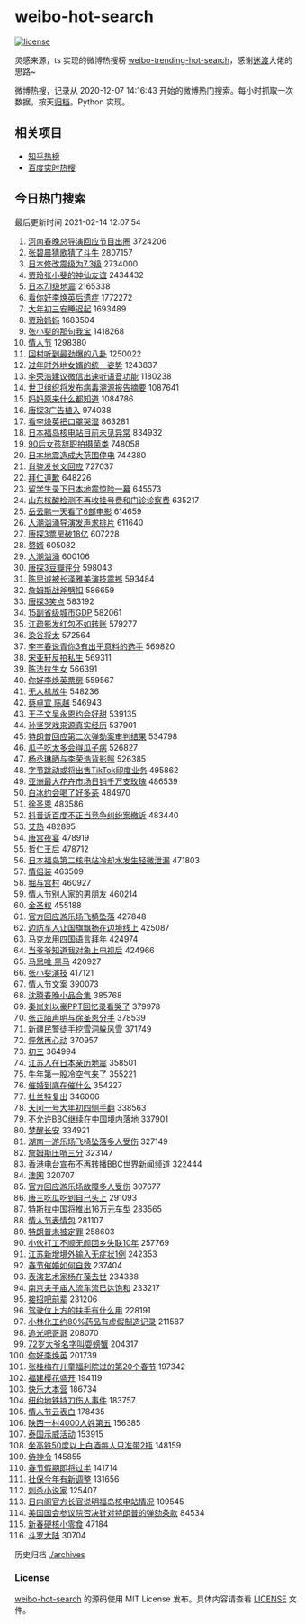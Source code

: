 # weibo-hot-search

[![license](https://img.shields.io/github/license/Arrackisarookie/weibo-hot-search)](https://github.com/Arrackisarookie/weibo-hot-search/blob/master/LICENSE)

灵感来源，ts 实现的微博热搜榜 [weibo-trending-hot-search](https://github.com/justjavac/weibo-trending-hot-search)，感谢[迷渡](https://github.com/justjavac)大佬的思路~

微博热搜，记录从 2020-12-07 14:16:43 开始的微博热门搜索。每小时抓取一次数据，按天[归档](./archives)。Python 实现。

## 相关项目
+ [知乎热榜](https://github.com/Arrackisarookie/zhihu-top-search)
+ [百度实时热搜](https://github.com/Arrackisarookie/baidu-hot-search)

## 今日热门搜索

<!-- Rank Begin -->

最后更新时间 2021-02-14 12:07:54

1. [河南春晚总导演回应节目出圈](https://s.weibo.com/weibo?q=%23%E6%B2%B3%E5%8D%97%E6%98%A5%E6%99%9A%E6%80%BB%E5%AF%BC%E6%BC%94%E5%9B%9E%E5%BA%94%E8%8A%82%E7%9B%AE%E5%87%BA%E5%9C%88%23&Refer=top) 3724206
1. [张碧晨猜歌猜了斗牛](https://s.weibo.com/weibo?q=%23%E5%BC%A0%E7%A2%A7%E6%99%A8%E7%8C%9C%E6%AD%8C%E7%8C%9C%E4%BA%86%E6%96%97%E7%89%9B%23&Refer=top) 2807157
1. [日本修改震级为7.3级](https://s.weibo.com/weibo?q=%23%E6%97%A5%E6%9C%AC%E4%BF%AE%E6%94%B9%E9%9C%87%E7%BA%A7%E4%B8%BA7.3%E7%BA%A7%23&Refer=top) 2734000
1. [贾玲张小斐的神仙友谊](https://s.weibo.com/weibo?q=%E8%B4%BE%E7%8E%B2%E5%BC%A0%E5%B0%8F%E6%96%90%E7%9A%84%E7%A5%9E%E4%BB%99%E5%8F%8B%E8%B0%8A&Refer=top) 2434432
1. [日本7.1级地震](https://s.weibo.com/weibo?q=%23%E6%97%A5%E6%9C%AC7.1%E7%BA%A7%E5%9C%B0%E9%9C%87%23&Refer=top) 2165338
1. [看你好李焕英后遗症](https://s.weibo.com/weibo?q=%E7%9C%8B%E4%BD%A0%E5%A5%BD%E6%9D%8E%E7%84%95%E8%8B%B1%E5%90%8E%E9%81%97%E7%97%87&Refer=top) 1772272
1. [大年初三安睡迟起](https://s.weibo.com/weibo?q=%23%E5%A4%A7%E5%B9%B4%E5%88%9D%E4%B8%89%E5%AE%89%E7%9D%A1%E8%BF%9F%E8%B5%B7%23&Refer=top) 1693489
1. [贾玲妈妈](https://s.weibo.com/weibo?q=%E8%B4%BE%E7%8E%B2%E5%A6%88%E5%A6%88&Refer=top) 1683504
1. [张小斐的那句我宝](https://s.weibo.com/weibo?q=%23%E5%BC%A0%E5%B0%8F%E6%96%90%E7%9A%84%E9%82%A3%E5%8F%A5%E6%88%91%E5%AE%9D%23&Refer=top) 1418268
1. [情人节](https://s.weibo.com/weibo?q=%E6%83%85%E4%BA%BA%E8%8A%82&Refer=top) 1298380
1. [回村听到最劲爆的八卦](https://s.weibo.com/weibo?q=%23%E5%9B%9E%E6%9D%91%E5%90%AC%E5%88%B0%E6%9C%80%E5%8A%B2%E7%88%86%E7%9A%84%E5%85%AB%E5%8D%A6%23&Refer=top) 1250022
1. [过年时外地女婿的统一姿势](https://s.weibo.com/weibo?q=%23%E8%BF%87%E5%B9%B4%E6%97%B6%E5%A4%96%E5%9C%B0%E5%A5%B3%E5%A9%BF%E7%9A%84%E7%BB%9F%E4%B8%80%E5%A7%BF%E5%8A%BF%23&Refer=top) 1243837
1. [李荣浩建议微信出速听语音功能](https://s.weibo.com/weibo?q=%23%E6%9D%8E%E8%8D%A3%E6%B5%A9%E5%BB%BA%E8%AE%AE%E5%BE%AE%E4%BF%A1%E5%87%BA%E9%80%9F%E5%90%AC%E8%AF%AD%E9%9F%B3%E5%8A%9F%E8%83%BD%23&Refer=top) 1180238
1. [世卫组织将发布病毒溯源报告摘要](https://s.weibo.com/weibo?q=%E4%B8%96%E5%8D%AB%E7%BB%84%E7%BB%87%E5%B0%86%E5%8F%91%E5%B8%83%E7%97%85%E6%AF%92%E6%BA%AF%E6%BA%90%E6%8A%A5%E5%91%8A%E6%91%98%E8%A6%81&Refer=top) 1087641
1. [妈妈原来什么都知道](https://s.weibo.com/weibo?q=%E5%A6%88%E5%A6%88%E5%8E%9F%E6%9D%A5%E4%BB%80%E4%B9%88%E9%83%BD%E7%9F%A5%E9%81%93&Refer=top) 1084786
1. [唐探3广告植入](https://s.weibo.com/weibo?q=%23%E5%94%90%E6%8E%A23%E5%B9%BF%E5%91%8A%E6%A4%8D%E5%85%A5%23&Refer=top) 974038
1. [看李焕英把口罩哭湿](https://s.weibo.com/weibo?q=%23%E7%9C%8B%E6%9D%8E%E7%84%95%E8%8B%B1%E6%8A%8A%E5%8F%A3%E7%BD%A9%E5%93%AD%E6%B9%BF%23&Refer=top) 863281
1. [日本福岛核电站目前未见异常](https://s.weibo.com/weibo?q=%23%E6%97%A5%E6%9C%AC%E7%A6%8F%E5%B2%9B%E6%A0%B8%E7%94%B5%E7%AB%99%E7%9B%AE%E5%89%8D%E6%9C%AA%E8%A7%81%E5%BC%82%E5%B8%B8%23&Refer=top) 834932
1. [90后女孩辞职拍摄菌类](https://s.weibo.com/weibo?q=%2390%E5%90%8E%E5%A5%B3%E5%AD%A9%E8%BE%9E%E8%81%8C%E6%8B%8D%E6%91%84%E8%8F%8C%E7%B1%BB%23&Refer=top) 748058
1. [日本地震造成大范围停电](https://s.weibo.com/weibo?q=%E6%97%A5%E6%9C%AC%E5%9C%B0%E9%9C%87%E9%80%A0%E6%88%90%E5%A4%A7%E8%8C%83%E5%9B%B4%E5%81%9C%E7%94%B5&Refer=top) 744380
1. [肖骁发长文回应](https://s.weibo.com/weibo?q=%23%E8%82%96%E9%AA%81%E5%8F%91%E9%95%BF%E6%96%87%E5%9B%9E%E5%BA%94%23&Refer=top) 727037
1. [拜仁道歉](https://s.weibo.com/weibo?q=%E6%8B%9C%E4%BB%81%E9%81%93%E6%AD%89&Refer=top) 648226
1. [留学生录下日本地震惊险一幕](https://s.weibo.com/weibo?q=%23%E7%95%99%E5%AD%A6%E7%94%9F%E5%BD%95%E4%B8%8B%E6%97%A5%E6%9C%AC%E5%9C%B0%E9%9C%87%E6%83%8A%E9%99%A9%E4%B8%80%E5%B9%95%23&Refer=top) 645573
1. [山东核酸检测不再收挂号费和门诊诊察费](https://s.weibo.com/weibo?q=%E5%B1%B1%E4%B8%9C%E6%A0%B8%E9%85%B8%E6%A3%80%E6%B5%8B%E4%B8%8D%E5%86%8D%E6%94%B6%E6%8C%82%E5%8F%B7%E8%B4%B9%E5%92%8C%E9%97%A8%E8%AF%8A%E8%AF%8A%E5%AF%9F%E8%B4%B9&Refer=top) 635217
1. [岳云鹏一天看了6部电影](https://s.weibo.com/weibo?q=%23%E5%B2%B3%E4%BA%91%E9%B9%8F%E4%B8%80%E5%A4%A9%E7%9C%8B%E4%BA%866%E9%83%A8%E7%94%B5%E5%BD%B1%23&Refer=top) 614659
1. [人潮汹涌导演发声求排片](https://s.weibo.com/weibo?q=%23%E4%BA%BA%E6%BD%AE%E6%B1%B9%E6%B6%8C%E5%AF%BC%E6%BC%94%E5%8F%91%E5%A3%B0%E6%B1%82%E6%8E%92%E7%89%87%23&Refer=top) 611640
1. [唐探3票房破18亿](https://s.weibo.com/weibo?q=%23%E5%94%90%E6%8E%A23%E7%A5%A8%E6%88%BF%E7%A0%B418%E4%BA%BF%23&Refer=top) 607228
1. [赘婿](https://s.weibo.com/weibo?q=%E8%B5%98%E5%A9%BF&Refer=top) 605082
1. [人潮汹涌](https://s.weibo.com/weibo?q=%E4%BA%BA%E6%BD%AE%E6%B1%B9%E6%B6%8C&Refer=top) 600106
1. [唐探3豆瓣评分](https://s.weibo.com/weibo?q=%23%E5%94%90%E6%8E%A23%E8%B1%86%E7%93%A3%E8%AF%84%E5%88%86%23&Refer=top) 598043
1. [陈思诚被长泽雅美演技震撼](https://s.weibo.com/weibo?q=%23%E9%99%88%E6%80%9D%E8%AF%9A%E8%A2%AB%E9%95%BF%E6%B3%BD%E9%9B%85%E7%BE%8E%E6%BC%94%E6%8A%80%E9%9C%87%E6%92%BC%23&Refer=top) 593484
1. [詹姆斯战斧劈扣](https://s.weibo.com/weibo?q=%23%E8%A9%B9%E5%A7%86%E6%96%AF%E6%88%98%E6%96%A7%E5%8A%88%E6%89%A3%23&Refer=top) 586659
1. [唐探3笑点](https://s.weibo.com/weibo?q=%E5%94%90%E6%8E%A23%E7%AC%91%E7%82%B9&Refer=top) 583192
1. [15副省级城市GDP](https://s.weibo.com/weibo?q=%2315%E5%89%AF%E7%9C%81%E7%BA%A7%E5%9F%8E%E5%B8%82GDP%23&Refer=top) 582061
1. [江疏影发红包不如转账](https://s.weibo.com/weibo?q=%23%E6%B1%9F%E7%96%8F%E5%BD%B1%E5%8F%91%E7%BA%A2%E5%8C%85%E4%B8%8D%E5%A6%82%E8%BD%AC%E8%B4%A6%23&Refer=top) 579277
1. [染谷将太](https://s.weibo.com/weibo?q=%E6%9F%93%E8%B0%B7%E5%B0%86%E5%A4%AA&Refer=top) 572564
1. [李宇春说青你3有出乎意料的选手](https://s.weibo.com/weibo?q=%23%E6%9D%8E%E5%AE%87%E6%98%A5%E8%AF%B4%E9%9D%92%E4%BD%A03%E6%9C%89%E5%87%BA%E4%B9%8E%E6%84%8F%E6%96%99%E7%9A%84%E9%80%89%E6%89%8B%23&Refer=top) 569820
1. [宋亚轩反拍私生](https://s.weibo.com/weibo?q=%23%E5%AE%8B%E4%BA%9A%E8%BD%A9%E5%8F%8D%E6%8B%8D%E7%A7%81%E7%94%9F%23&Refer=top) 569311
1. [陈法拉生女](https://s.weibo.com/weibo?q=%23%E9%99%88%E6%B3%95%E6%8B%89%E7%94%9F%E5%A5%B3%23&Refer=top) 566391
1. [你好李焕英票房](https://s.weibo.com/weibo?q=%23%E4%BD%A0%E5%A5%BD%E6%9D%8E%E7%84%95%E8%8B%B1%E7%A5%A8%E6%88%BF%23&Refer=top) 559567
1. [无人机放牛](https://s.weibo.com/weibo?q=%E6%97%A0%E4%BA%BA%E6%9C%BA%E6%94%BE%E7%89%9B&Refer=top) 548236
1. [蔡卓宜 陈越](https://s.weibo.com/weibo?q=%E8%94%A1%E5%8D%93%E5%AE%9C%20%E9%99%88%E8%B6%8A&Refer=top) 546943
1. [王子文吴永恩约会好甜](https://s.weibo.com/weibo?q=%23%E7%8E%8B%E5%AD%90%E6%96%87%E5%90%B4%E6%B0%B8%E6%81%A9%E7%BA%A6%E4%BC%9A%E5%A5%BD%E7%94%9C%23&Refer=top) 539135
1. [孙坚哭戏来源真实经历](https://s.weibo.com/weibo?q=%23%E5%AD%99%E5%9D%9A%E5%93%AD%E6%88%8F%E6%9D%A5%E6%BA%90%E7%9C%9F%E5%AE%9E%E7%BB%8F%E5%8E%86%23&Refer=top) 537901
1. [特朗普回应第二次弹劾案审判结果](https://s.weibo.com/weibo?q=%E7%89%B9%E6%9C%97%E6%99%AE%E5%9B%9E%E5%BA%94%E7%AC%AC%E4%BA%8C%E6%AC%A1%E5%BC%B9%E5%8A%BE%E6%A1%88%E5%AE%A1%E5%88%A4%E7%BB%93%E6%9E%9C&Refer=top) 534798
1. [瓜子吃太多会得瓜子病](https://s.weibo.com/weibo?q=%23%E7%93%9C%E5%AD%90%E5%90%83%E5%A4%AA%E5%A4%9A%E4%BC%9A%E5%BE%97%E7%93%9C%E5%AD%90%E7%97%85%23&Refer=top) 526827
1. [杨丞琳晒与李荣浩背影照](https://s.weibo.com/weibo?q=%23%E6%9D%A8%E4%B8%9E%E7%90%B3%E6%99%92%E4%B8%8E%E6%9D%8E%E8%8D%A3%E6%B5%A9%E8%83%8C%E5%BD%B1%E7%85%A7%23&Refer=top) 526385
1. [字节跳动或将出售TikTok印度业务](https://s.weibo.com/weibo?q=%E5%AD%97%E8%8A%82%E8%B7%B3%E5%8A%A8%E6%88%96%E5%B0%86%E5%87%BA%E5%94%AETikTok%E5%8D%B0%E5%BA%A6%E4%B8%9A%E5%8A%A1&Refer=top) 495862
1. [亚洲最大花卉市场日销千万支玫瑰](https://s.weibo.com/weibo?q=%E4%BA%9A%E6%B4%B2%E6%9C%80%E5%A4%A7%E8%8A%B1%E5%8D%89%E5%B8%82%E5%9C%BA%E6%97%A5%E9%94%80%E5%8D%83%E4%B8%87%E6%94%AF%E7%8E%AB%E7%91%B0&Refer=top) 486539
1. [白冰约会喝了好多茶](https://s.weibo.com/weibo?q=%23%E7%99%BD%E5%86%B0%E7%BA%A6%E4%BC%9A%E5%96%9D%E4%BA%86%E5%A5%BD%E5%A4%9A%E8%8C%B6%23&Refer=top) 484970
1. [徐圣恩](https://s.weibo.com/weibo?q=%E5%BE%90%E5%9C%A3%E6%81%A9&Refer=top) 483586
1. [抖音诉百度不正当竞争纠纷案撤诉](https://s.weibo.com/weibo?q=%E6%8A%96%E9%9F%B3%E8%AF%89%E7%99%BE%E5%BA%A6%E4%B8%8D%E6%AD%A3%E5%BD%93%E7%AB%9E%E4%BA%89%E7%BA%A0%E7%BA%B7%E6%A1%88%E6%92%A4%E8%AF%89&Refer=top) 483440
1. [艾热](https://s.weibo.com/weibo?q=%E8%89%BE%E7%83%AD&Refer=top) 482895
1. [唐宫夜宴](https://s.weibo.com/weibo?q=%E5%94%90%E5%AE%AB%E5%A4%9C%E5%AE%B4&Refer=top) 478919
1. [哲仁王后](https://s.weibo.com/weibo?q=%E5%93%B2%E4%BB%81%E7%8E%8B%E5%90%8E&Refer=top) 478712
1. [日本福岛第二核电站冷却水发生轻微泄漏](https://s.weibo.com/weibo?q=%23%E6%97%A5%E6%9C%AC%E7%A6%8F%E5%B2%9B%E7%AC%AC%E4%BA%8C%E6%A0%B8%E7%94%B5%E7%AB%99%E5%86%B7%E5%8D%B4%E6%B0%B4%E5%8F%91%E7%94%9F%E8%BD%BB%E5%BE%AE%E6%B3%84%E6%BC%8F%23&Refer=top) 471803
1. [情侣装](https://s.weibo.com/weibo?q=%23%E6%83%85%E4%BE%A3%E8%A3%85%23&Refer=top) 463509
1. [堀与宫村](https://s.weibo.com/weibo?q=%E5%A0%80%E4%B8%8E%E5%AE%AB%E6%9D%91&Refer=top) 460927
1. [情人节别人家的男朋友](https://s.weibo.com/weibo?q=%23%E6%83%85%E4%BA%BA%E8%8A%82%E5%88%AB%E4%BA%BA%E5%AE%B6%E7%9A%84%E7%94%B7%E6%9C%8B%E5%8F%8B%23&Refer=top) 460214
1. [金圣权](https://s.weibo.com/weibo?q=%E9%87%91%E5%9C%A3%E6%9D%83&Refer=top) 455188
1. [官方回应游乐场飞椅坠落](https://s.weibo.com/weibo?q=%E5%AE%98%E6%96%B9%E5%9B%9E%E5%BA%94%E6%B8%B8%E4%B9%90%E5%9C%BA%E9%A3%9E%E6%A4%85%E5%9D%A0%E8%90%BD&Refer=top) 427848
1. [边防军人让国旗飘扬在边境线上](https://s.weibo.com/weibo?q=%E8%BE%B9%E9%98%B2%E5%86%9B%E4%BA%BA%E8%AE%A9%E5%9B%BD%E6%97%97%E9%A3%98%E6%89%AC%E5%9C%A8%E8%BE%B9%E5%A2%83%E7%BA%BF%E4%B8%8A&Refer=top) 425087
1. [马克龙用四国语言拜年](https://s.weibo.com/weibo?q=%23%E9%A9%AC%E5%85%8B%E9%BE%99%E7%94%A8%E5%9B%9B%E5%9B%BD%E8%AF%AD%E8%A8%80%E6%8B%9C%E5%B9%B4%23&Refer=top) 424974
1. [当爷爷知道我对象上电视后](https://s.weibo.com/weibo?q=%23%E5%BD%93%E7%88%B7%E7%88%B7%E7%9F%A5%E9%81%93%E6%88%91%E5%AF%B9%E8%B1%A1%E4%B8%8A%E7%94%B5%E8%A7%86%E5%90%8E%23&Refer=top) 424966
1. [马思唯 黑马](https://s.weibo.com/weibo?q=%E9%A9%AC%E6%80%9D%E5%94%AF%20%E9%BB%91%E9%A9%AC&Refer=top) 420927
1. [张小斐演技](https://s.weibo.com/weibo?q=%E5%BC%A0%E5%B0%8F%E6%96%90%E6%BC%94%E6%8A%80&Refer=top) 417121
1. [情人节文案](https://s.weibo.com/weibo?q=%E6%83%85%E4%BA%BA%E8%8A%82%E6%96%87%E6%A1%88&Refer=top) 390073
1. [沈腾春晚小品合集](https://s.weibo.com/weibo?q=%E6%B2%88%E8%85%BE%E6%98%A5%E6%99%9A%E5%B0%8F%E5%93%81%E5%90%88%E9%9B%86&Refer=top) 385768
1. [秦岚刘以豪PPT回忆录看哭了](https://s.weibo.com/weibo?q=%23%E7%A7%A6%E5%B2%9A%E5%88%98%E4%BB%A5%E8%B1%AAPPT%E5%9B%9E%E5%BF%86%E5%BD%95%E7%9C%8B%E5%93%AD%E4%BA%86%23&Refer=top) 379978
1. [张芷陌声明与徐圣恩分手](https://s.weibo.com/weibo?q=%E5%BC%A0%E8%8A%B7%E9%99%8C%E5%A3%B0%E6%98%8E%E4%B8%8E%E5%BE%90%E5%9C%A3%E6%81%A9%E5%88%86%E6%89%8B&Refer=top) 378539
1. [新疆民警徒手挖雪洞躲风雪](https://s.weibo.com/weibo?q=%23%E6%96%B0%E7%96%86%E6%B0%91%E8%AD%A6%E5%BE%92%E6%89%8B%E6%8C%96%E9%9B%AA%E6%B4%9E%E8%BA%B2%E9%A3%8E%E9%9B%AA%23&Refer=top) 371749
1. [怦然再心动](https://s.weibo.com/weibo?q=%E6%80%A6%E7%84%B6%E5%86%8D%E5%BF%83%E5%8A%A8&Refer=top) 370957
1. [初三](https://s.weibo.com/weibo?q=%E5%88%9D%E4%B8%89&Refer=top) 364994
1. [江苏人在日本亲历地震](https://s.weibo.com/weibo?q=%23%E6%B1%9F%E8%8B%8F%E4%BA%BA%E5%9C%A8%E6%97%A5%E6%9C%AC%E4%BA%B2%E5%8E%86%E5%9C%B0%E9%9C%87%23&Refer=top) 358501
1. [牛年第一股冷空气来了](https://s.weibo.com/weibo?q=%E7%89%9B%E5%B9%B4%E7%AC%AC%E4%B8%80%E8%82%A1%E5%86%B7%E7%A9%BA%E6%B0%94%E6%9D%A5%E4%BA%86&Refer=top) 355221
1. [催婚到底在催什么](https://s.weibo.com/weibo?q=%23%E5%82%AC%E5%A9%9A%E5%88%B0%E5%BA%95%E5%9C%A8%E5%82%AC%E4%BB%80%E4%B9%88%23&Refer=top) 354227
1. [杜兰特复出](https://s.weibo.com/weibo?q=%23%E6%9D%9C%E5%85%B0%E7%89%B9%E5%A4%8D%E5%87%BA%23&Refer=top) 346006
1. [天问一号大年初四侧手翻](https://s.weibo.com/weibo?q=%23%E5%A4%A9%E9%97%AE%E4%B8%80%E5%8F%B7%E5%A4%A7%E5%B9%B4%E5%88%9D%E5%9B%9B%E4%BE%A7%E6%89%8B%E7%BF%BB%23&Refer=top) 338563
1. [不允许BBC继续在中国境内落地](https://s.weibo.com/weibo?q=%23%E4%B8%8D%E5%85%81%E8%AE%B8BBC%E7%BB%A7%E7%BB%AD%E5%9C%A8%E4%B8%AD%E5%9B%BD%E5%A2%83%E5%86%85%E8%90%BD%E5%9C%B0%23&Refer=top) 337901
1. [梦醒长安](https://s.weibo.com/weibo?q=%E6%A2%A6%E9%86%92%E9%95%BF%E5%AE%89&Refer=top) 334921
1. [湖南一游乐场飞椅坠落多人受伤](https://s.weibo.com/weibo?q=%E6%B9%96%E5%8D%97%E4%B8%80%E6%B8%B8%E4%B9%90%E5%9C%BA%E9%A3%9E%E6%A4%85%E5%9D%A0%E8%90%BD%E5%A4%9A%E4%BA%BA%E5%8F%97%E4%BC%A4&Refer=top) 327149
1. [詹姆斯压哨三分](https://s.weibo.com/weibo?q=%E8%A9%B9%E5%A7%86%E6%96%AF%E5%8E%8B%E5%93%A8%E4%B8%89%E5%88%86&Refer=top) 323147
1. [香港电台宣布不再转播BBC世界新闻频道](https://s.weibo.com/weibo?q=%23%E9%A6%99%E6%B8%AF%E7%94%B5%E5%8F%B0%E5%AE%A3%E5%B8%83%E4%B8%8D%E5%86%8D%E8%BD%AC%E6%92%ADBBC%E4%B8%96%E7%95%8C%E6%96%B0%E9%97%BB%E9%A2%91%E9%81%93%23&Refer=top) 322444
1. [澳网](https://s.weibo.com/weibo?q=%E6%BE%B3%E7%BD%91&Refer=top) 320707
1. [官方回应游乐场故障多人受伤](https://s.weibo.com/weibo?q=%23%E5%AE%98%E6%96%B9%E5%9B%9E%E5%BA%94%E6%B8%B8%E4%B9%90%E5%9C%BA%E6%95%85%E9%9A%9C%E5%A4%9A%E4%BA%BA%E5%8F%97%E4%BC%A4%23&Refer=top) 307677
1. [唐三吃瓜吃到自己头上](https://s.weibo.com/weibo?q=%23%E5%94%90%E4%B8%89%E5%90%83%E7%93%9C%E5%90%83%E5%88%B0%E8%87%AA%E5%B7%B1%E5%A4%B4%E4%B8%8A%23&Refer=top) 291093
1. [特斯拉中国将推出16万元车型](https://s.weibo.com/weibo?q=%E7%89%B9%E6%96%AF%E6%8B%89%E4%B8%AD%E5%9B%BD%E5%B0%86%E6%8E%A8%E5%87%BA16%E4%B8%87%E5%85%83%E8%BD%A6%E5%9E%8B&Refer=top) 283565
1. [情人节表情包](https://s.weibo.com/weibo?q=%E6%83%85%E4%BA%BA%E8%8A%82%E8%A1%A8%E6%83%85%E5%8C%85&Refer=top) 281107
1. [特朗普未被定罪](https://s.weibo.com/weibo?q=%E7%89%B9%E6%9C%97%E6%99%AE%E6%9C%AA%E8%A2%AB%E5%AE%9A%E7%BD%AA&Refer=top) 258603
1. [小伙打工不顺无颜回乡失联10年](https://s.weibo.com/weibo?q=%E5%B0%8F%E4%BC%99%E6%89%93%E5%B7%A5%E4%B8%8D%E9%A1%BA%E6%97%A0%E9%A2%9C%E5%9B%9E%E4%B9%A1%E5%A4%B1%E8%81%9410%E5%B9%B4&Refer=top) 257769
1. [江苏新增境外输入无症状1例](https://s.weibo.com/weibo?q=%E6%B1%9F%E8%8B%8F%E6%96%B0%E5%A2%9E%E5%A2%83%E5%A4%96%E8%BE%93%E5%85%A5%E6%97%A0%E7%97%87%E7%8A%B61%E4%BE%8B&Refer=top) 242353
1. [春节催婚如何自救](https://s.weibo.com/weibo?q=%23%E6%98%A5%E8%8A%82%E5%82%AC%E5%A9%9A%E5%A6%82%E4%BD%95%E8%87%AA%E6%95%91%23&Refer=top) 237404
1. [表演艺术家杨在葆去世](https://s.weibo.com/weibo?q=%E8%A1%A8%E6%BC%94%E8%89%BA%E6%9C%AF%E5%AE%B6%E6%9D%A8%E5%9C%A8%E8%91%86%E5%8E%BB%E4%B8%96&Refer=top) 234338
1. [南京夫子庙人流车流已达饱和](https://s.weibo.com/weibo?q=%23%E5%8D%97%E4%BA%AC%E5%A4%AB%E5%AD%90%E5%BA%99%E4%BA%BA%E6%B5%81%E8%BD%A6%E6%B5%81%E5%B7%B2%E8%BE%BE%E9%A5%B1%E5%92%8C%23&Refer=top) 233217
1. [接招吧前辈](https://s.weibo.com/weibo?q=%23%E6%8E%A5%E6%8B%9B%E5%90%A7%E5%89%8D%E8%BE%88%23&Refer=top) 231206
1. [驾驶位上方的扶手有什么用](https://s.weibo.com/weibo?q=%E9%A9%BE%E9%A9%B6%E4%BD%8D%E4%B8%8A%E6%96%B9%E7%9A%84%E6%89%B6%E6%89%8B%E6%9C%89%E4%BB%80%E4%B9%88%E7%94%A8&Refer=top) 228191
1. [小林化工约80%药品有虚假制造记录](https://s.weibo.com/weibo?q=%E5%B0%8F%E6%9E%97%E5%8C%96%E5%B7%A5%E7%BA%A680%25%E8%8D%AF%E5%93%81%E6%9C%89%E8%99%9A%E5%81%87%E5%88%B6%E9%80%A0%E8%AE%B0%E5%BD%95&Refer=top) 211587
1. [追光吧哥哥](https://s.weibo.com/weibo?q=%23%E8%BF%BD%E5%85%89%E5%90%A7%E5%93%A5%E5%93%A5%23&Refer=top) 208070
1. [72岁大爷名字叫耍螃蟹](https://s.weibo.com/weibo?q=%2372%E5%B2%81%E5%A4%A7%E7%88%B7%E5%90%8D%E5%AD%97%E5%8F%AB%E8%80%8D%E8%9E%83%E8%9F%B9%23&Refer=top) 204317
1. [你好李焕英](https://s.weibo.com/weibo?q=%E4%BD%A0%E5%A5%BD%E6%9D%8E%E7%84%95%E8%8B%B1&Refer=top) 201739
1. [张桂梅在儿童福利院过的第20个春节](https://s.weibo.com/weibo?q=%23%E5%BC%A0%E6%A1%82%E6%A2%85%E5%9C%A8%E5%84%BF%E7%AB%A5%E7%A6%8F%E5%88%A9%E9%99%A2%E8%BF%87%E7%9A%84%E7%AC%AC20%E4%B8%AA%E6%98%A5%E8%8A%82%23&Refer=top) 197342
1. [福建樱花盛开](https://s.weibo.com/weibo?q=%23%E7%A6%8F%E5%BB%BA%E6%A8%B1%E8%8A%B1%E7%9B%9B%E5%BC%80%23&Refer=top) 194119
1. [快乐大本营](https://s.weibo.com/weibo?q=%E5%BF%AB%E4%B9%90%E5%A4%A7%E6%9C%AC%E8%90%A5&Refer=top) 186734
1. [纽约地铁持刀伤人事件](https://s.weibo.com/weibo?q=%E7%BA%BD%E7%BA%A6%E5%9C%B0%E9%93%81%E6%8C%81%E5%88%80%E4%BC%A4%E4%BA%BA%E4%BA%8B%E4%BB%B6&Refer=top) 183757
1. [情人节云表白](https://s.weibo.com/weibo?q=%23%E6%83%85%E4%BA%BA%E8%8A%82%E4%BA%91%E8%A1%A8%E7%99%BD%23&Refer=top) 178435
1. [陕西一村4000人姓第五](https://s.weibo.com/weibo?q=%E9%99%95%E8%A5%BF%E4%B8%80%E6%9D%914000%E4%BA%BA%E5%A7%93%E7%AC%AC%E4%BA%94&Refer=top) 156385
1. [泰国示威活动](https://s.weibo.com/weibo?q=%E6%B3%B0%E5%9B%BD%E7%A4%BA%E5%A8%81%E6%B4%BB%E5%8A%A8&Refer=top) 153915
1. [坐高铁50度以上白酒每人只准带2瓶](https://s.weibo.com/weibo?q=%23%E5%9D%90%E9%AB%98%E9%93%8150%E5%BA%A6%E4%BB%A5%E4%B8%8A%E7%99%BD%E9%85%92%E6%AF%8F%E4%BA%BA%E5%8F%AA%E5%87%86%E5%B8%A62%E7%93%B6%23&Refer=top) 148159
1. [侍神令](https://s.weibo.com/weibo?q=%E4%BE%8D%E7%A5%9E%E4%BB%A4&Refer=top) 145855
1. [春节假期即将过半](https://s.weibo.com/weibo?q=%23%E6%98%A5%E8%8A%82%E5%81%87%E6%9C%9F%E5%8D%B3%E5%B0%86%E8%BF%87%E5%8D%8A%23&Refer=top) 141714
1. [社保今年有新调整](https://s.weibo.com/weibo?q=%23%E7%A4%BE%E4%BF%9D%E4%BB%8A%E5%B9%B4%E6%9C%89%E6%96%B0%E8%B0%83%E6%95%B4%23&Refer=top) 131656
1. [刺杀小说家](https://s.weibo.com/weibo?q=%E5%88%BA%E6%9D%80%E5%B0%8F%E8%AF%B4%E5%AE%B6&Refer=top) 125407
1. [日内阁官方长官说明福岛核电站情况](https://s.weibo.com/weibo?q=%23%E6%97%A5%E5%86%85%E9%98%81%E5%AE%98%E6%96%B9%E9%95%BF%E5%AE%98%E8%AF%B4%E6%98%8E%E7%A6%8F%E5%B2%9B%E6%A0%B8%E7%94%B5%E7%AB%99%E6%83%85%E5%86%B5%23&Refer=top) 109545
1. [美国国会参议院否决针对特朗普的弹劾条款](https://s.weibo.com/weibo?q=%E7%BE%8E%E5%9B%BD%E5%9B%BD%E4%BC%9A%E5%8F%82%E8%AE%AE%E9%99%A2%E5%90%A6%E5%86%B3%E9%92%88%E5%AF%B9%E7%89%B9%E6%9C%97%E6%99%AE%E7%9A%84%E5%BC%B9%E5%8A%BE%E6%9D%A1%E6%AC%BE&Refer=top) 84534
1. [新春硬核小零食](https://s.weibo.com/weibo?q=%23%E6%96%B0%E6%98%A5%E7%A1%AC%E6%A0%B8%E5%B0%8F%E9%9B%B6%E9%A3%9F%23&Refer=top) 47184
1. [斗罗大陆](https://s.weibo.com/weibo?q=%E6%96%97%E7%BD%97%E5%A4%A7%E9%99%86&Refer=top) 30704
<!-- Rank End -->

历史归档 [./archives](./archives)

### License

[weibo-hot-search](https://github.com/Arrackisarookie/weibo-hot-search) 的源码使用 MIT License 发布。具体内容请查看 [LICENSE](./LICENSE) 文件。
